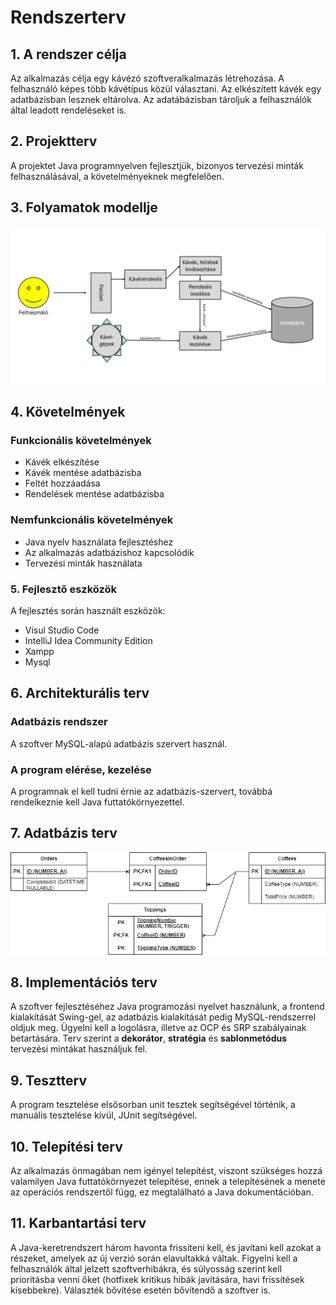 # Rendszerterv
## 1. A rendszer célja

Az alkalmazás célja egy kávézó szoftveralkalmazás létrehozása. A felhasználó képes több kávétípus közül választani. Az elkészített kávék egy adatbázisban lesznek eltárolva. Az adatábázisban tároljuk a felhasználók által leadott rendeléseket is.

## 2. Projektterv

A projektet Java programnyelven fejlesztjük, bizonyos tervezési minták felhasználásával, a követelményeknek megfelelően.

## 3. Folyamatok modellje

![Folyamatábra](./imgs/folyamatabra.png)

## 4. Követelmények

### Funkcionális követelmények

- Kávék elkészítése
- Kávék mentése adatbázisba
- Feltét hozzáadása
- Rendelések mentése adatbázisba
 
### Nemfunkcionális követelmények

- Java nyelv használata fejlesztéshez
- Az alkalmazás adatbázishoz kapcsolódik
- Tervezési minták használata

### 5. Fejlesztő eszközök

A fejlesztés során használt eszközök:
- Visul Studio Code
- IntelliJ Idea Community Edition
- Xampp
- Mysql

## 6. Architekturális terv

### Adatbázis rendszer

A szoftver MySQL-alapú adatbázis szervert használ.

### A program elérése, kezelése

A programnak el kell tudni érnie az adatbázis-szervert, továbbá rendelkeznie kell Java futtatókörnyezettel.

## 7. Adatbázis terv

![Adatbázis](./imgs/adatbazis.png)

## 8. Implementációs terv

A szoftver fejlesztéséhez Java programozási nyelvet használunk, a frontend kialakítását Swing-gel, az adatbázis kialakítását pedig MySQL-rendszerrel oldjuk meg. Ügyelni kell a logolásra, illetve az OCP és SRP szabályainak betartására. Terv szerint a **dekorátor**, **stratégia** és **sablonmetódus** tervezési mintákat használjuk fel.

## 9. Tesztterv

A program tesztelése elsősorban unit tesztek segítségével történik, a manuális tesztelése kívül, JUnit segítségével.

## 10. Telepítési terv

Az alkalmazás önmagában nem igényel telepítést, viszont szükséges hozzá valamilyen Java futtatókörnyezet telepítése, ennek a telepítésének a menete az operációs rendszertől függ, ez megtalálható a Java dokumentációban.


## 11. Karbantartási terv

A Java-keretrendszert három havonta frissíteni kell, és javítani kell azokat a részeket, amelyek az új verzió során elavultakká váltak. Figyelni kell a felhasználók által jelzett szoftverhibákra, és súlyosság szerint kell prioritásba venni őket (hotfixek kritikus hibák javítására, havi frissítések kisebbekre). Választék bővítése esetén bővítendő a szoftver is.